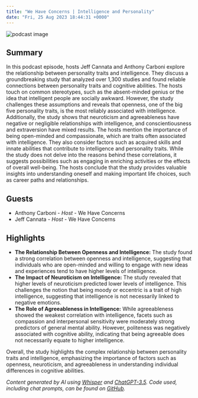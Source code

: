 ```yaml
---
title: "We Have Concerns | Intelligence and Personality"
date: "Fri, 25 Aug 2023 18:44:31 +0000"
---
```


![podcast image](https://image.simplecastcdn.com/images/6ec29d2d-a753-4f2b-997d-c1dc3e018bd5/5cd18fb1-8aa5-42be-ba22-c9c1b29b850f/3000x3000/1424906936-artwork.jpg?aid=rss_feed)

## Summary

In this podcast episode, hosts Jeff Cannata and Anthony Carboni explore the relationship between personality traits and intelligence. They discuss a groundbreaking study that analyzed over 1,300 studies and found reliable connections between personality traits and cognitive abilities. The hosts touch on common stereotypes, such as the absent-minded genius or the idea that intelligent people are socially awkward. However, the study challenges these assumptions and reveals that openness, one of the big five personality traits, is the most reliably associated with intelligence. Additionally, the study shows that neuroticism and agreeableness have negative or negligible relationships with intelligence, and conscientiousness and extraversion have mixed results. The hosts mention the importance of being open-minded and compassionate, which are traits often associated with intelligence. They also consider factors such as acquired skills and innate abilities that contribute to intelligence and personality traits. While the study does not delve into the reasons behind these correlations, it suggests possibilities such as engaging in enriching activities or the effects of overall well-being. The hosts conclude that the study provides valuable insights into understanding oneself and making important life choices, such as career paths and relationships.

## Guests

- Anthony Carboni - _Host_ - We Have Concerns
- Jeff Cannata - _Host_ - We Have Concerns

## Highlights

- **The Relationship Between Openness and Intelligence:** The study found a strong correlation between openness and intelligence, suggesting that individuals who are open-minded and willing to engage with new ideas and experiences tend to have higher levels of intelligence.
- **The Impact of Neuroticism on Intelligence:** The study revealed that higher levels of neuroticism predicted lower levels of intelligence. This challenges the notion that being moody or eccentric is a trait of high intelligence, suggesting that intelligence is not necessarily linked to negative emotions.
- **The Role of Agreeableness in Intelligence:** While agreeableness showed the weakest correlation with intelligence, facets such as compassion and interpersonal sensitivity were moderately strong predictors of general mental ability. However, politeness was negatively associated with cognitive ability, indicating that being agreeable does not necessarily equate to higher intelligence.

Overall, the study highlights the complex relationship between personality traits and intelligence, emphasizing the importance of factors such as openness, neuroticism, and agreeableness in understanding individual differences in cognitive abilities.

_Content generated by AI using [Whisper](https://openai.com/research/whisper) and [ChatGPT-3.5](https://openai.com/blog/chatgpt). Code used, including chat prompts, can be found on [GitHub](https://github.com/dustinbrownman/podcast-parser/blob/main/app/functions.py)._
